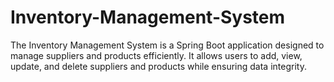 # Inventory-Management-System
The Inventory Management System is a Spring Boot application designed to manage suppliers and products efficiently. It allows users to add, view, update, and delete suppliers and products while ensuring data integrity.
